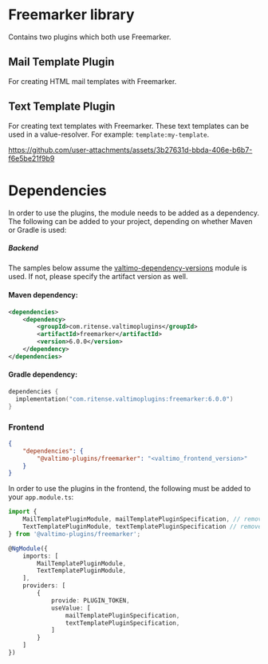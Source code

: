 # Freemarker library

Contains two plugins which both use Freemarker.

## Mail Template Plugin

For creating HTML mail templates with Freemarker.

## Text Template Plugin

For creating text templates with Freemarker. These text templates can be used in a value-resolver. For example:
`template:my-template`.

https://github.com/user-attachments/assets/3b27631d-bbda-406e-b6b7-f6e5be21f9b9

# Dependencies

In order to use the plugins, the module needs to be added as a dependency. The
following can be added to your project, depending on whether Maven or Gradle is used:

##### Backend
The samples below assume the [valtimo-dependency-versions](valtimo-dependency-versions.md) module is used.
If not, please specify the artifact version as well.

#### Maven dependency:
```xml
<dependencies>
    <dependency>
        <groupId>com.ritense.valtimoplugins</groupId>
        <artifactId>freemarker</artifactId>
        <version>6.0.0</version>
    </dependency>
</dependencies>
```

#### Gradle dependency:
```kotlin
dependencies {
  implementation("com.ritense.valtimoplugins:freemarker:6.0.0")
}
```

### Frontend

```json
{
    "dependencies": {
        "@valtimo-plugins/freemarker": "<valtimo_frontend_version>"
    }
}
```

In order to use the plugins in the frontend, the following must be added to your `app.module.ts`:

```typescript
import {
    MailTemplatePluginModule, mailTemplatePluginSpecification, // remove this line if you don't need the mail-template plugin
    TextTemplatePluginModule, textTemplatePluginSpecification // remove this line if you don't need the text-template plugin
} from '@valtimo-plugins/freemarker';

@NgModule({
    imports: [
        MailTemplatePluginModule,
        TextTemplatePluginModule,
    ],
    providers: [
        {
            provide: PLUGIN_TOKEN,
            useValue: [
                mailTemplatePluginSpecification,
                textTemplatePluginSpecification,
            ]
        }
    ]
})
```
